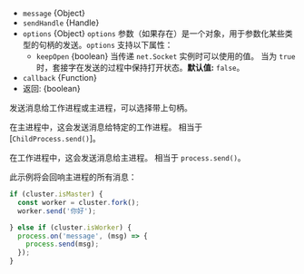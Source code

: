 <!-- YAML
added: v0.7.0
changes:
  - version: v4.0.0
    pr-url: https://github.com/nodejs/node/pull/2620
    description: The `callback` parameter is supported now.
-->

* `message` {Object}
* `sendHandle` {Handle}
* `options` {Object} `options` 参数（如果存在）是一个对象，用于参数化某些类型的句柄的发送。`options` 支持以下属性：
  * `keepOpen` {boolean} 当传递 `net.Socket` 实例时可以使用的值。 当为 `true` 时，套接字在发送的过程中保持打开状态。**默认值:** `false`。
* `callback` {Function}
* 返回: {boolean}

发送消息给工作进程或主进程，可以选择带上句柄。

在主进程中，这会发送消息给特定的工作进程。
相当于 [`ChildProcess.send()`]。

在工作进程中，这会发送消息给主进程。
相当于 `process.send()`。

此示例将会回响主进程的所有消息：

```js
if (cluster.isMaster) {
  const worker = cluster.fork();
  worker.send('你好');

} else if (cluster.isWorker) {
  process.on('message', (msg) => {
    process.send(msg);
  });
}
```

